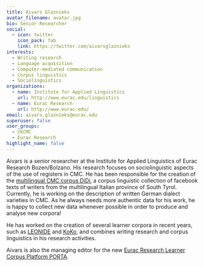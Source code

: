 ```yaml
---
title: Aivars Glaznieks
avatar_filename: avatar.jpg
bio: Senior Researcher
social:
  - icon: twitter
    icon_pack: fab
    link: https://twitter.com/aivarsglaznieks
interests:
  - Writing research
  - Language acquisition
  - Computer-mediated communication
  - Corpus linguistics
  - Sociolinguistics
organizations:
  - name: Institute for Applied Linguistics
    url: http://www.eurac.edu/linguistics
  - name: Eurac Research
    url: http://www.eurac.edu/
email: aivars.glaznieks@eurac.edu
superuser: false
user_groups:
  - CKCMC
  - Eurac Research
highlight_name: false
---
```

Aivars is a senior researcher at the Institute for Applied Linguistics of Eurac
Research Bozen/Bolzano. His research focuses on sociolinguistic aspects of the
use of registers in CMC. He has been responsible for the creation of the
[multilingual CMC corpus DiDi](http://hdl.handle.net/20.500.12124/7), a corpus
linguistic collection of facebook texts of writers from the multilingual
Italian province of South Tyrol. Currently, he is working on the description of
written German dialect varieties in CMC. As he always needs more authentic data
for his work, he is happy to collect new data whenever possible in order to
produce and analyse new corpora!

He has worked on the creation of several learner corpora in recent years, such
as [LEONIDE](http://hdl.handle.net/20.500.12124/25) and
[KoKo](http://hdl.handle.net/20.500.12124/12), and combines writing research
and corpus linguistics in his research activities.

Aivars is also the managing editor for the new [Eurac Research Learner Corpus
Platform PORTA](https://porta.eurac.edu).
